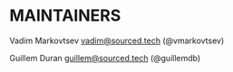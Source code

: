 # MAINTAINERS

Vadim Markovtsev [vadim@sourced.tech](mailto:vadim@sourced.tech) \(@vmarkovtsev\)

Guillem Duran [guillem@sourced.tech](mailto:vadim@sourced.tech) \(@guillemdb)